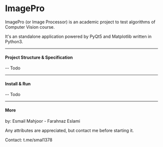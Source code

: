 # ImagePro
ImagePro (or Image Processor) is an academic project to test algorithms of Computer Vision course.

It's an standalone application powered by PyQt5 and Matplotlib written in Python3.

---
#### Project Structure & Specification
-- Todo

---
#### Install & Run
-- Todo



---
#### More
by: Esmail Mahjoor - Farahnaz Eslami

Any attributes are appreciated, but contact me before starting it.

Contact: t.me/smal1378
